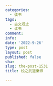 ```yaml
---
categories:
  - 读书
tags:
  - 古文观止
  - 读书
comment: 
info: 
date: '2022-9-26'
type: post
layout: post
published: false
sha: 
slug: the-post-1531
title: 烛之武退秦师

---
```

